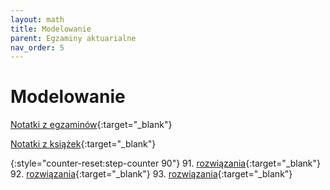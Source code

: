 ```yaml
---
layout: math
title: Modelowanie
parent: Egzaminy aktuarialne
nav_order: 5
---
```


# Modelowanie

[Notatki z egzaminów](../modelowanie/notatki.html){:target="_blank"}

[Notatki z książek](../modelowanie/notatki_ksiazki.html){:target="_blank"}

{:style="counter-reset:step-counter 90"}
91. [rozwiązania](pdfs_modelowanie/Egzamin_091.pdf){:target="_blank"}
92. [rozwiązania](pdfs_modelowanie/Egzamin_092.pdf){:target="_blank"}
93. [rozwiązania](pdfs_modelowanie/Egzamin_093.pdf){:target="_blank"}
